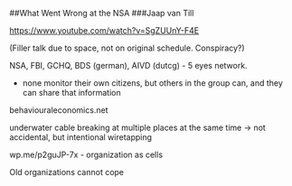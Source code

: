 ##What Went Wrong at the NSA
###Jaap van Till

https://www.youtube.com/watch?v=SgZUUnY-F4E

(Filler talk due to space, not on original schedule. Conspiracy?)

NSA, FBI, GCHQ, BDS (german), AIVD (dutcg) - 5 eyes network. 
 - none monitor their own citizens, but others in the group can, and they can share that information

behaviouraleconomics.net

underwater cable breaking at multiple places at the same time -> not accidental, but intentional wiretapping

wp.me/p2guJP-7x - organization as cells

Old organizations cannot cope

